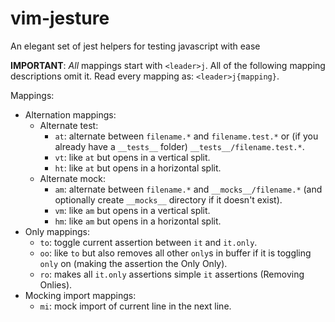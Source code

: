 # vim-jesture
An elegant set of jest helpers for testing javascript with ease

**IMPORTANT**: _All_ mappings start with `<leader>j`. All of the following mapping
descriptions omit it. Read every mapping as: `<leader>j{mapping}`.

Mappings:
- Alternation mappings:
  - Alternate test:
    - `at`: alternate between `filename.*` and `filename.test.*` or (if you already have a `__tests__` folder) `__tests__/filename.test.*`.
    - `vt`: like `at` but opens in a vertical split.
    - `ht`: like `at` but opens in a horizontal split.
  - Alternate mock:
    - `am`: alternate between `filename.*` and `__mocks__/filename.*` (and optionally create `__mocks__` directory if it doesn't exist).
    - `vm`: like `am` but opens in a vertical split.
    - `hm`: like `am` but opens in a horizontal split.
- Only mappings:
  - `to`: toggle current assertion between `it` and `it.only`.
  - `oo`: like `to` but also removes all other `only`s in buffer if it is toggling `only` on (making the assertion the Only Only).
  - `ro`: makes all `it.only` assertions simple `it` assertions (Removing Onlies).
- Mocking import mappings:
  - `mi`: mock import of current line in the next line.

